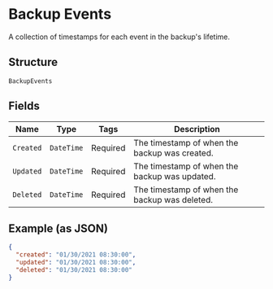 
# Backup Events

A collection of timestamps for each event in the backup's lifetime.

## Structure

`BackupEvents`

## Fields

| Name | Type | Tags | Description |
|  --- | --- | --- | --- |
| `Created` | `DateTime` | Required | The timestamp of when the backup was created. |
| `Updated` | `DateTime` | Required | The timestamp of when the backup was updated. |
| `Deleted` | `DateTime` | Required | The timestamp of when the backup was deleted. |

## Example (as JSON)

```json
{
  "created": "01/30/2021 08:30:00",
  "updated": "01/30/2021 08:30:00",
  "deleted": "01/30/2021 08:30:00"
}
```

